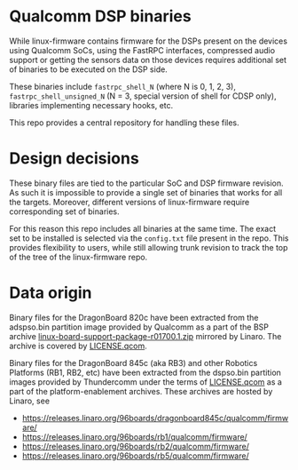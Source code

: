 # Qualcomm DSP binaries

While linux-firmware contains firmware for the DSPs present on the devices
using Qualcomm SoCs, using the FastRPC interfaces, compressed audio support or
getting the sensors data on those devices requires additional set of binaries
to be executed on the DSP side.

These binaries include `fastrpc_shell_N` (where N is 0, 1, 2, 3),
`fastrpc_shell_unsigned_N` (N = 3, special version of shell for CDSP only),
libraries implementing necessary hooks, etc.

This repo provides a central repository for handling these files.

# Design decisions

These binary files are tied to the particular SoC and DSP firmware revision. As
such it is impossible to provide a single set of binaries that works for all
the targets. Moreover, different versions of linux-firmware require
corresponding set of binaries.

For this reason this repo includes all binaries at the same time. The exact set
to be installed is selected via the `config.txt` file present in the repo. This
provides flexibility to users, while still allowing trunk revision to track the
top of the tree of the linux-firmware repo.

# Data origin

Binary files for the DragonBoard 820c have been extracted from the adspso.bin
partition image provided by Qualcomm as a part of the BSP archive
[linux-board-support-package-r01700.1.zip](https://releases.linaro.org/96boards/dragonboard820c/qualcomm/firmware/linux-board-support-package-r01700.1.zip)
mirrored by Linaro. The archive is covered by [LICENSE.qcom](LICENSE.qcom).

Binary files for the DragonBoard 845c (aka RB3) and other Robotics Platforms
(RB1, RB2, etc) have been extracted from the dspso.bin partition images
provided by Thundercomm under the terms of [LICENSE.qcom](LICENSE.qcom) as a
part of the platform-enablement archives. These archives are hosted by Linaro,
see
- https://releases.linaro.org/96boards/dragonboard845c/qualcomm/firmware/
- https://releases.linaro.org/96boards/rb1/qualcomm/firmware/
- https://releases.linaro.org/96boards/rb2/qualcomm/firmware/
- https://releases.linaro.org/96boards/rb5/qualcomm/firmware/
